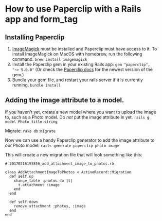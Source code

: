 # How to use Paperclip with a Rails app and form_tag

## Installing Paperclip
1. [ImageMagick](http://www.imagemagick.org/) must be installed and Paperclip must have access to it. To install ImageMagick on MacOS with homebrew, run the following command:
```brew install imagemagick```
2. Install the Paperclip gem in your existing Rails app:
```gem "paperclip", "~> 5.0.0"```
(Or check the [Paperclip docs](https://github.com/thoughtbot/paperclip#installation) for the newest version of the gem.)
3. Bundle your gem file, and restart your rails server if it is currently running.
```bundle install```

## Adding the image attribute to a model.
If you haven't yet, create a new model where you want to upload the image to, such as a Photo model. Do *not* put the image attribute in yet.
```rails g model Photo title:string```

Migrate:
```rake db:migrate```

Now we can use a handy Paperclip generator to add the image attribute to our Photo model:
```rails generate paperclip photo image```

This will create a new migration file that will look something like this:
```
# 20170216195856_add_attachment_image_to_photos.rb

class AddAttachmentImageToPhotos < ActiveRecord::Migration
  def self.up
    change_table :photos do |t|
      t.attachment :image
    end
  end

  def self.down
    remove_attachment :photos, :image
  end
end
```